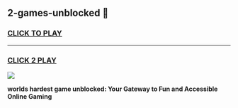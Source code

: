 
## 2-games-unblocked 👋
<h3>
<a href="https://premium.freeplayer.one?title=2-games-unblocked&ref=14F">CLICK TO PLAY</a></h3>
<hr>

<h3>
<a href="https://premium.freeplayer.one?title=2-games-unblocked&ref=14F">CLICK 2 PLAY</a>
  
</h3>

<a href="https://premium.freeplayer.one?title=2-games-unblocked&ref=12F/"><img src="https://clearcache.store/games.png"></a>


**worlds hardest game unblocked: Your Gateway to Fun and Accessible Online Gaming**
